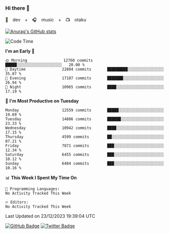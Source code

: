 ### Hi there 👋

🚀　dev　+　🎧　music　+　📺　otaku


[![Anurag's GitHub stats](https://github-readme-stats.vercel.app/api?username=koheitasaka&count_private=true&show_icons=true&theme=monokai)](https://github.com/koheitasaka/github-readme-stats)

<!--START_SECTION:waka-->
![Code Time](http://img.shields.io/badge/Code%20Time-1%2C161%20hrs%2023%20mins-blue)

**I'm an Early 🐤** 

```text
🌞 Morning                12760 commits       █████░░░░░░░░░░░░░░░░░░░░   20.00 % 
🌆 Daytime                22884 commits       █████████░░░░░░░░░░░░░░░░   35.87 % 
🌃 Evening                17187 commits       ███████░░░░░░░░░░░░░░░░░░   26.94 % 
🌙 Night                  10965 commits       ████░░░░░░░░░░░░░░░░░░░░░   17.19 % 
```
📅 **I'm Most Productive on Tuesday** 

```text
Monday                   12559 commits       █████░░░░░░░░░░░░░░░░░░░░   19.69 % 
Tuesday                  14886 commits       ██████░░░░░░░░░░░░░░░░░░░   23.33 % 
Wednesday                10942 commits       ████░░░░░░░░░░░░░░░░░░░░░   17.15 % 
Thursday                 4599 commits        ██░░░░░░░░░░░░░░░░░░░░░░░   07.21 % 
Friday                   7871 commits        ███░░░░░░░░░░░░░░░░░░░░░░   12.34 % 
Saturday                 6455 commits        ███░░░░░░░░░░░░░░░░░░░░░░   10.12 % 
Sunday                   6484 commits        ███░░░░░░░░░░░░░░░░░░░░░░   10.16 % 
```


📊 **This Week I Spent My Time On** 

```text
💬 Programming Languages: 
No Activity Tracked This Week

🔥 Editors: 
No Activity Tracked This Week
```


 Last Updated on 23/12/2023 19:39:04 UTC
<!--END_SECTION:waka-->

[![GitHub Badge](https://img.shields.io/badge/GitHub-100000?style=for-the-badge&logo=github&logoColor=white)](https://github.com/koheitasaka)
[![Twitter Badge](https://img.shields.io/badge/Twitter-1DA1F2?style=for-the-badge&logo=twitter&logoColor=white)](https://twitter.com/sleep_asleep_)

